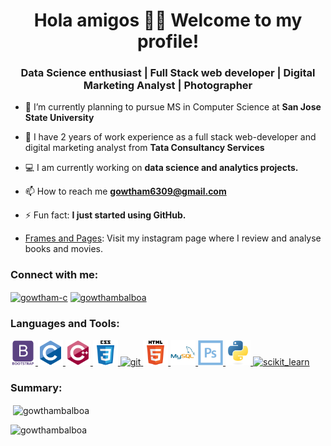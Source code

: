 <h1 align="center">Hola amigos 🤘🏼 Welcome to my profile!</h1>
<h3 align="center">Data Science enthusiast | Full Stack web developer | Digital Marketing Analyst | Photographer</h3>


- 📖 I’m currently planning to pursue MS in Computer Science at **San Jose State University**

- 💼 I have 2 years of work experience as a full stack web-developer and digital marketing analyst from **Tata Consultancy Services**

- 💻 I am currently working on **data science and analytics projects.**

- 📫 How to reach me **gowtham6309@gmail.com**

- ⚡ Fun fact: **I just started using GitHub.**

- <a href="https://www.instagram.com/frames.and.pages/" target="blank">Frames and Pages</a>: Visit my instagram page where I review and analyse books and movies. 

<h3 align="left">Connect with me:</h3>
<p align="left">
<a href="https://linkedin.com/in/gowtham-c" target="blank"><img align="center" src="https://cdn.jsdelivr.net/npm/simple-icons@3.0.1/icons/linkedin.svg" alt="gowtham-c" height="30" width="40" /></a>
<a href="https://instagram.com/gowthambalboa" target="blank"><img align="center" src="https://cdn.jsdelivr.net/npm/simple-icons@3.0.1/icons/instagram.svg" alt="gowthambalboa" height="30" width="40" /></a>
</p>

<h3 align="left">Languages and Tools:</h3>
<p align="left"> <a href="https://getbootstrap.com" target="_blank"> <img src="https://raw.githubusercontent.com/devicons/devicon/master/icons/bootstrap/bootstrap-plain-wordmark.svg" alt="bootstrap" width="40" height="40"/> </a> <a href="https://www.cprogramming.com/" target="_blank"> <img src="https://raw.githubusercontent.com/devicons/devicon/master/icons/c/c-original.svg" alt="c" width="40" height="40"/> </a> <a href="https://www.w3schools.com/cpp/" target="_blank"> <img src="https://raw.githubusercontent.com/devicons/devicon/master/icons/cplusplus/cplusplus-original.svg" alt="cplusplus" width="40" height="40"/> </a> <a href="https://www.w3schools.com/css/" target="_blank"> <img src="https://raw.githubusercontent.com/devicons/devicon/master/icons/css3/css3-original-wordmark.svg" alt="css3" width="40" height="40"/> </a> <a href="https://git-scm.com/" target="_blank"> <img src="https://www.vectorlogo.zone/logos/git-scm/git-scm-icon.svg" alt="git" width="40" height="40"/> </a> <a href="https://www.w3.org/html/" target="_blank"> <img src="https://raw.githubusercontent.com/devicons/devicon/master/icons/html5/html5-original-wordmark.svg" alt="html5" width="40" height="40"/> </a> <a href="https://www.mysql.com/" target="_blank"> <img src="https://raw.githubusercontent.com/devicons/devicon/master/icons/mysql/mysql-original-wordmark.svg" alt="mysql" width="40" height="40"/> </a> <a href="https://www.photoshop.com/en" target="_blank"> <img src="https://raw.githubusercontent.com/devicons/devicon/master/icons/photoshop/photoshop-line.svg" alt="photoshop" width="40" height="40"/> </a> <a href="https://www.python.org" target="_blank"> <img src="https://raw.githubusercontent.com/devicons/devicon/master/icons/python/python-original.svg" alt="python" width="40" height="40"/> </a> <a href="https://scikit-learn.org/" target="_blank"> <img src="https://upload.wikimedia.org/wikipedia/commons/0/05/Scikit_learn_logo_small.svg" alt="scikit_learn" width="40" height="40"/> </a> </p>

<!--<p><img align="center" src="https://github-readme-stats.vercel.app/api/top-langs?username=gowthambalboa&show_icons=true&theme=dark&locale=en&layout=compact" alt="gowthambalboa" /></p> -->

<h3 align="left">Summary:</h3>
<p>&nbsp;<img align="center" src="https://github-readme-stats.vercel.app/api?username=gowthambalboa&show_icons=true&locale=en" alt="gowthambalboa" /></p>
<p align="left"> <img src="https://komarev.com/ghpvc/?username=gowthambalboa&label=Profile%20views&color=17a9e8&style=plastic" alt="gowthambalboa" /> </p>
